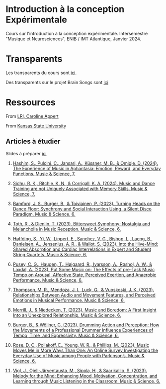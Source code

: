 # Introduction à la conception Expérimentale
Cours sur l'introduction à la conception expérimentale. Intersemestre "Musique et Neurosciences", ENIB / IMT Atlantique, Janvier 2024. 

# Transparents

Les transparents du cours sont [ici](talk.pdf). 

Des transparents sur le projet Brain Songs sont [ici](2303_RencontresRessac.pdf)

# Ressources
From [LRI, Caroline Appert](https://www.lri.fr/~appert/eval/classes/1-experimental-design.pdf)

From [Kansas State University](https://bae.engg.ksu.edu/~zifeiliu/files/fac_zifeiliu/Zifeiliu/BAE815_Liu_07_experimental%20design_1.pdf)


## Articles à étudier 

Slides à préparer [ici](https://docs.google.com/presentation/d/1pa7mH0iSxvnqRMteBIUkBk7eKs8t4U6AmHsVUt1h00Y/edit?usp=sharing)

1. [Hashim, S., Pulcini, C., Jansari, A., Küssner, M. B., & Omigie, D. (2024). The Experience of Music in Aphantasia: Emotion, Reward, and Everyday Functions. Music & Science, 7.](https://doi.org/10.1177/20592043231216259)

2. [Sidhu, R. K., Ritchie, K. N., & Corrigall, K. A. (2024). Music and Dance Training are not Uniquely Associated with Memory Skills. Music & Science, 7. ](https://doi.org/10.1177/20592043231222124)

3. [Bamford, J. S., Burger, B., & Toiviainen, P. (2023). Turning Heads on the Dance Floor: Synchrony and Social Interaction Using  a Silent Disco Paradigm. Music & Science, 6.](https://doi.org/10.1177/20592043231155416>)

4. [Toth, R., & Dienlin, T. (2023). Bittersweet Symphony: Nostalgia and Melancholia in Music Reception. Music & Science, 6.](https://doi.org/10.1177/20592043231155640)

5. [Høffding, S., Yi, W., Lippert, E., Sanchez, V. G., Bishop, L., Laeng, B., Danielsen, A., Jensenius, A. R., & Wallot, S. (2023). Into the Hive-Mind: Shared Absorption and Cardiac Interrelations in Expert and Student String Quartets. Music & Science, 6.](https://doi.org/10.1177/20592043231168597)

6. [Pusey, C. G., Haugen, T., Høigaard, R., Ivarsson, A., Røshol, A. W., & Laxdal, A. (2023). Put Some Music on: The Effects of pre-Task Music Tempo on Arousal, Affective State, Perceived Exertion, and Anaerobic Performance. Music & Science, 6.]( https://doi.org/10.1177/20592043231174388)

7. [Thompson, M. R., Mendoza, J. I., Luck, G., & Vuoskoski, J. K. (2023). Relationships Between Audio and Movement Features, and Perceived Emotions in Musical Performance. Music & Science, 6.](https://doi.org/10.1177/20592043231177871)

8. [Merrill, J., & Niedecken, T. (2023). Music and Boredom: A First Insight Into an Unexplored Relationship. Music & Science, 6.](https://doi.org/10.1177/20592043231181215)

9. [Burger, B., & Wöllner, C. (2023). Drumming Action and Perception: How the Movements of a Professional Drummer Influence Experiences of Tempo, Time, and Expressivity. Music & Science, 6.](https://doi.org/10.1177/20592043231186870)

10. [Rose, D. C., Poliakoff, E., Young, W. R., & Phillips, M. (2023). Music Moves Me in More Ways Than One: An Online Survey Investigating the Everyday Use of Music among People with Parkinson’s. Music & Science, 6.](https://doi.org/10.1177/20592043231197792)

11. [Vigl, J., Ojell-Järventausta, M., Sipola, H., & Saarikallio, S. (2023). Melody for the Mind: Enhancing Mood, Motivation, Concentration, and Learning through Music Listening in the Classroom. Music & Science, 6.](https://doi.org/10.1177/20592043231214085)


